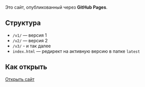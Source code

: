 Это сайт, опубликованный через **GitHub Pages**.

## Структура
- `/v1/` — версия 1
- `/v2/` — версия 2
- `/v3/` - и так далее
- `index.html` — редирект на активную версию в папке `latest` 

## Как открыть
[Открыть сайт](https://username.github.io/latest/)
